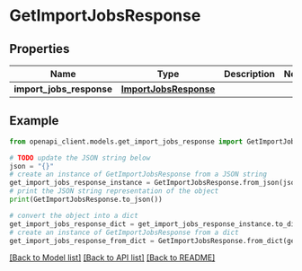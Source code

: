 # GetImportJobsResponse


## Properties

Name | Type | Description | Notes
------------ | ------------- | ------------- | -------------
**import_jobs_response** | [**ImportJobsResponse**](ImportJobsResponse.md) |  | 

## Example

```python
from openapi_client.models.get_import_jobs_response import GetImportJobsResponse

# TODO update the JSON string below
json = "{}"
# create an instance of GetImportJobsResponse from a JSON string
get_import_jobs_response_instance = GetImportJobsResponse.from_json(json)
# print the JSON string representation of the object
print(GetImportJobsResponse.to_json())

# convert the object into a dict
get_import_jobs_response_dict = get_import_jobs_response_instance.to_dict()
# create an instance of GetImportJobsResponse from a dict
get_import_jobs_response_from_dict = GetImportJobsResponse.from_dict(get_import_jobs_response_dict)
```
[[Back to Model list]](../README.md#documentation-for-models) [[Back to API list]](../README.md#documentation-for-api-endpoints) [[Back to README]](../README.md)


